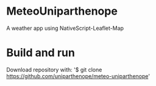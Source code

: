 # MeteoUniparthenope
A weather app using NativeScript-Leaflet-Map

# Build and run
Download repository with:
'$ git clone https://github.com/uniparthenope/meteo-uniparthenope'


